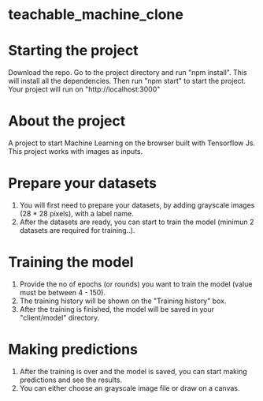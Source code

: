 # teachable_machine_clone

# Starting the project
Download the repo.
Go to the project directory and run "npm install". This will install all the dependencies.
Then run "npm start" to start the project. Your project will run on "http://localhost:3000"

# About the project
A project to start Machine Learning on the browser built with Tensorflow Js. This project works with images as inputs.

# Prepare your datasets
1. You will first need to prepare your datasets, by adding grayscale images (28 * 28 pixels), with a label name.
2. After the datasets are ready, you can start to train the model (minimun 2 datasets are required for training..).

# Training the model
1. Provide the no of epochs (or rounds) you want to train the model (value must be between 4 - 150).
2. The training history will be shown on the "Training history" box.
3. After the training is finished, the model will be saved in your "client/model" directory.

# Making predictions
1. After the training is over and the model is saved, you can start making predictions and see the results.
2. You can either choose an grayscale image file or draw on a canvas.
